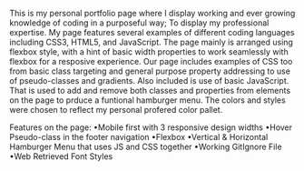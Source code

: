 This is my personal portfolio page where I display working and ever growing knowledge of coding in a purposeful way; To display my professional expertise.
My page features several examples of different coding languages including CSS3, HTML5, and JavaScript. The page mainly 
is arranged using flexbox style, with a hint of basic width properties to work seamlessly with flexbox for a resposive experience.
Our page includes examples of CSS too from basic class targeting and general purpose property addressing to use of pseudo-classes and gradients.
Also included is use of basic JavaScript. That is used to add and remove both classes and properties from elements on the page to prduce
a funtional hamburger menu. The colors and styles were chosen to reflect my personal profered color pallet.

Features on the page:
•Mobile first with 3 responsive design widths 
•Hover Pseudo-class in the footer navigation
•Flexbox
•Vertical & Horizontal Hamburger Menu that uses JS and CSS together
•Working GitIgnore File
•Web Retrieved Font Styles


